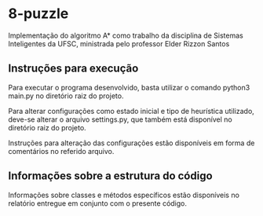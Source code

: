 # 8-puzzle

Implementação do algoritmo A* como trabalho da disciplina de Sistemas Inteligentes da UFSC, ministrada pelo professor Elder Rizzon Santos

## Instruções para execução

Para executar o programa desenvolvido, basta utilizar o comando python3 main.py no diretório raiz do projeto.

Para alterar configurações como estado inicial e tipo de heurística utilizado, deve-se alterar o arquivo settings.py, que também está disponível no diretório raiz do projeto. 

Instruções para alteração das configurações estão disponíveis em forma de comentários no referido arquivo.

## Informações sobre a estrutura do código

Informações sobre classes e métodos específicos estão disponíveis no relatório entregue em conjunto com o presente código.
